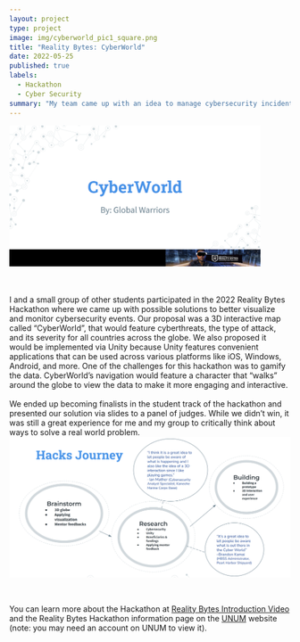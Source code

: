 ```yaml
---
layout: project
type: project
image: img/cyberworld_pic1_square.png
title: "Reality Bytes: CyberWorld"
date: 2022-05-25
published: true
labels:
  - Hackathon
  - Cyber Security
summary: "My team came up with an idea to manage cybersecurity incidents and information more effeciently and to gamify the data. We ended up as finalists in the competition and presented our slideshow of ideas in front of a panel of judges."
---
```


<div class="text-center p-4">
  <img width="450px" src="../img/cyberworld_title_page.png" >
</div>
<br>
<br>

I and a small group of other students participated in the 2022 Reality Bytes Hackathon where we came up with possible solutions to better visualize and monitor cybersecurity events. Our proposal was a 3D interactive map called “CyberWorld”, that would feature
cyberthreats, the type of attack, and its severity for all countries across the globe. We also
proposed it would be implemented via Unity because Unity features convenient applications that
can be used across various platforms like iOS, Windows, Android, and more.
One of the challenges for this hackathon was to gamify the data. CyberWorld’s
navigation would feature a character that “walks” around the globe to view the data to make it
more engaging and interactive.
<br>
<br>
We ended up becoming finalists in the student track of the hackathon and presented our
solution via slides to a panel of judges. While we didn’t win, it was still a great experience for
me and my group to critically think about ways to solve a real world problem.
<br>
<img width = "600px" src="../img/hacks_journey_cyberworld.png">
<br>

<br>

You can learn more about the Hackathon at [Reality Bytes Introduction Video](https://www.youtube.com/watch?v=z-tYzpRxfQQ) and the Reality Bytes Hackathon information page on the [UNUM](https://unum.nsin.us/reality-bytes) website (note: you may need an account on UNUM to view it).
